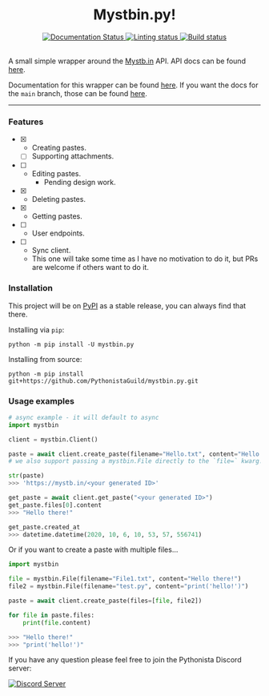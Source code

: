 <div align="center">
    <h1>Mystbin.py!</h1>
    <a href='https://mystbinpy.readthedocs.io/en/latest/?badge=latest'>
        <img src='https://readthedocs.org/projects/mystbinpy/badge/?version=latest' alt='Documentation Status' />
    </a>
    <a href='https://github.com/PythonistaGuild/mystbin.py/actions/workflows/coverage_and_lint.yaml'>
        <img src='https://github.com/PythonistaGuild/mystbin.py/workflows/Type%20Coverage%20and%20Linting/badge.svg?branch=main' alt='Linting status' />
    </a>
    <a href='https://github.com/PythonistaGuild/mystbin.py/actions/workflows/build.yaml'>
        <img src='https://github.com/PythonistaGuild/mystbin.py/workflows/Build/badge.svg' alt='Build status' />
    </a>
</div>
<br>

A small simple wrapper around the [Mystb.in](https://mystb.in/) API. API docs can be found [here](https://api.mystb.in/docs).

Documentation for this wrapper can be found [here](https://mystbinpy.readthedocs.io/en/stable/).
If you want the docs for the `main` branch, those can be found [here](https://mystbinpy.readthedocs.io/en/latest/).

----------
### Features

- [x] - Creating pastes.
  - [ ] Supporting attachments.
- [ ] - Editing pastes.
    - Pending design work.
- [x] - Deleting pastes.
- [x] - Getting pastes.
- [ ] - User endpoints.
- [ ] - Sync client.
  - This one will take some time as I have no motivation to do it, but PRs are welcome if others want to do it.

### Installation
This project will be on [PyPI](https://pypi.org/project/mystbin.py/) as a stable release, you can always find that there.

Installing via `pip`:
```shell
python -m pip install -U mystbin.py
```

Installing from source:
```shell
python -m pip install git+https://github.com/PythonistaGuild/mystbin.py.git
```

### Usage examples

```py
# async example - it will default to async
import mystbin

client = mystbin.Client()

paste = await client.create_paste(filename="Hello.txt", content="Hello there!")
# we also support passing a mystbin.File directly to the `file=` kwarg!

str(paste)
>>> 'https://mystb.in/<your generated ID>'

get_paste = await client.get_paste("<your generated ID>")
get_paste.files[0].content
>>> "Hello there!"

get_paste.created_at
>>> datetime.datetime(2020, 10, 6, 10, 53, 57, 556741)
```

Or if you want to create a paste with multiple files...
```py
import mystbin

file = mystbin.File(filename="File1.txt", content="Hello there!")
file2 = mystbin.File(filename="test.py", content="print('hello!')")

paste = await client.create_paste(files=[file, file2])

for file in paste.files:
    print(file.content)

>>> "Hello there!"
>>> "print('hello!')"
```

If you have any question please feel free to join the Pythonista Discord server:
<div align="left">
    <a href="https://discord.gg/RAKc3HF">
        <img src="https://discordapp.com/api/guilds/490948346773635102/widget.png?style=banner2" alt="Discord Server"/>
    </a>
</div>
